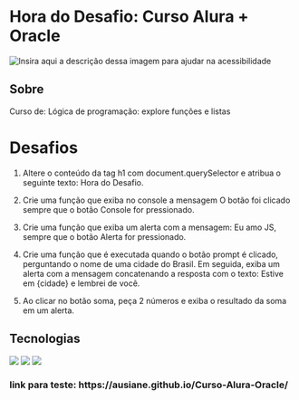 <h1>Hora do Desafio: Curso Alura + Oracle</h1>


![Insira aqui a descrição dessa imagem para ajudar na acessibilidade](https://cdn1.gnarususercontent.com.br/1/4658780/7d122cdc-a951-493a-852d-cbaf9c7da953.png)  


<h2>Sobre</h2>
<p> Curso de: Lógica de programação: explore funções e listas
</p>
<h1>Desafios</h1>

1. Altere o conteúdo da tag h1 com document.querySelector e atribua o seguinte texto: Hora do Desafio.

2. Crie uma função que exiba no console a mensagem O botão foi clicado sempre que o botão Console for pressionado.

3. Crie uma função que exiba um alerta com a mensagem: Eu amo JS, sempre que o botão Alerta for pressionado.

4. Crie uma função que é executada quando o botão prompt é clicado, perguntando o nome de uma cidade do Brasil. Em seguida, exiba um alerta com a mensagem concatenando a resposta com o texto: Estive em {cidade} e lembrei de você.

5. Ao clicar no botão soma, peça 2 números e exiba o resultado da soma em um alerta.

##  Tecnologias
<div>
  <img src="https://img.shields.io/badge/HTML-239120?style=for-the-badge&logo=html5&logoColor=white">
  <img src="https://img.shields.io/badge/CSS-239120?&style=for-the-badge&logo=css3&logoColor=white">
  <img src="https://img.shields.io/badge/JavaScript-F7DF1E?style=for-the-badge&logo=javascript&logoColor=black">
</div>

<h3>link para teste: https://ausiane.github.io/Curso-Alura-Oracle/ </h3>
